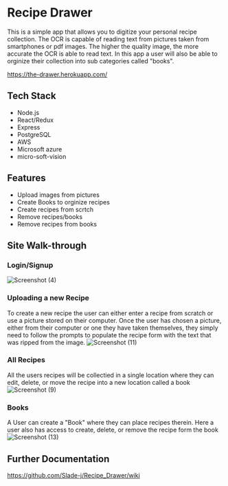 # Recipe Drawer

This is a simple app that allows you to digitize your personal recipe collection. The OCR is capable of reading text from pictures taken from smartphones or pdf images. 
The higher the quality image, the more accurate the OCR is able to read text. In this app a user will also be able to orginize their collection into sub categories called "books".

https://the-drawer.herokuapp.com/

## Tech Stack
   - Node.js
   - React/Redux
   - Express   
   - PostgreSQL
   - AWS
   - Microsoft azure
   - micro-soft-vision

## Features
   - Upload images from pictures
   - Create Books to orginize recipes
   - Create recipes from scrtch
   - Remove recipes/books
   - Remove recipes from books

## Site Walk-through

### Login/Signup
![Screenshot (4)](https://user-images.githubusercontent.com/73794462/121971913-1c805580-cd37-11eb-9ad2-fa9efdab52ef.png)


### Uploading a new Recipe
To create a new recipe the user can either enter a recipe from scratch or use a picture stored on their computer.
Once the user has chosen a picture, either from their computer or one they have taken themselves, they simply need to follow the 
prompts to populate the recipe form with the text that was ripped from the image.
![Screenshot (11)](https://user-images.githubusercontent.com/73794462/121971565-3c634980-cd36-11eb-8e8e-fe1ad61a9624.png)


### All Recipes
All the users recipes will be collectied in a single location where they can edit, delete, or move the recipe into a new location called a book
![Screenshot (9)](https://user-images.githubusercontent.com/73794462/121971736-af6cc000-cd36-11eb-9287-e1d2fcd1c124.png)


### Books
A User can create a "Book" where they can place recipes therein. Here a user also has access to create, delete, or remove the recipe form the book
![Screenshot (13)](https://user-images.githubusercontent.com/73794462/121971874-04a8d180-cd37-11eb-9cce-3f1b952a47b4.png)


## Further Documentation
https://github.com/Slade-j/Recipe_Drawer/wiki

